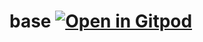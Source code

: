 # base <a href="https://gitpod.io/#https://github.com/gouniverse/base" style="float:right:"><img src="https://gitpod.io/button/open-in-gitpod.svg" alt="Open in Gitpod" loading="lazy"></a>
